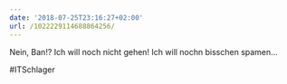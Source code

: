 ```yaml
---
date: '2018-07-25T23:16:27+02:00'
url: /1022229114688864256/
---
```

Nein, Ban!?
Ich will noch nicht gehen! Ich will nochn bisschen spamen...

#ITSchlager
